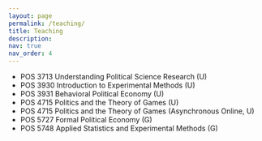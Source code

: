 ```yaml
---
layout: page
permalink: /teaching/
title: Teaching
description: 
nav: true
nav_order: 4
---
```


<ul>
  <li><i class="fas fa-check-circle"></i>POS 3713 Understanding Political Science Research (U) </li>
  <li><i class="fas fa-check-circle"></i>POS 3930 Introduction to Experimental Methods (U) </li>
  <li><i class="fas fa-check-circle"></i>POS 3931 Behavioral Political Economy (U) </li>
  <li><i class="fas fa-check-circle"></i>POS 4715 Politics and the Theory of Games (U) </li>
  <li><i class="fas fa-check-circle"></i>POS 4715 Politics and the Theory of Games (Asynchronous Online, U) </li>
  <li><i class="fas fa-check-circle"></i>POS 5727 Formal Political Economy (G) </li>
  <li><i class="fas fa-check-circle"></i>POS 5748 Applied Statistics and Experimental Methods (G) </li>
</ul>
